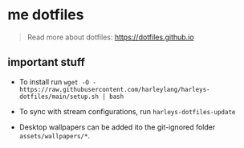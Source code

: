 # me dotfiles

> Read more about dotfiles: https://dotfiles.github.io

## important stuff

- To install run `wget -O - https://raw.githubusercontent.com/harleylang/harleys-dotfiles/main/setup.sh | bash`

- To sync with stream configurations, run `harleys-dotfiles-update`

- Desktop wallpapers can be added ito the git-ignored folder
  `assets/wallpapers/*`.
